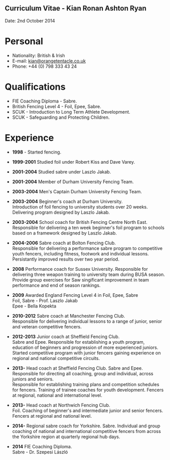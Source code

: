 Curriculum Vitae - Kian Ronan Ashton Ryan
-----------------------------------------

Date: 2nd October 2014

Personal
========

* Nationality: British & Irish
* E-mail: kian@orangetentacle.co.uk
* Phone: +44 (0) 798 333 43 24

Qualifications
==============

* FIE Coaching Diploma - Sabre.
* British Fencing Level 4 - Foil, Epee, Sabre.  
* SCUK - Introduction to Long Term Athlete Development.  
* SCUK - Safeguarding and Protecting Children.

Experience
==========

* __1998__ - Started fencing.
* __1999-2001__ Studied foil under Robert Kiss and Dave Varey.
* __2001-2004__ Studied sabre under Laszlo Jakab.
* __2001-2004__ Member of Durham University Fencing Team.
* __2003-2004__ Men's Captain Durham University Fencing Team.

* __2003-2004__ Beginner's coach at Durham University.  
    Introduction of foil fencing to university students over 20 weeks.  
    Delivering program designed by Laszlo Jakab.

* __2003-2004__ School coach for British Fencing Centre North East.  
    Responsible for delivering a ten week beginner's foil program to schools 
    based on a framework designed by Laszlo Jakab.  

* __2004-2006__ Sabre coach at Bolton Fencing Club.  
    Responsible for delivering a performance sabre program to competitive youth 
    fencers, including fitness, footwork and individual lessons.  Persistantly 
    improved results over two year period.

* __2008__ Performance coach for Sussex University.
    Responsible for delivering three weapon training to university team during 
    BUSA season.  Provide group exercises for 
    Saw singificant improvement in team performance and end of season rankings.

* __2009__ Awarded England Fencing Level 4 in Foil, Epee, Sabre  
    Foil, Sabre - Prof. Laszlo Jakab  
    Epee - Bella Kopekta

* __2010-2012__ Sabre coach at Manchester Fencing Club.  
    Responsible for delivering individual lessons to a range of junior, 
    senior and veteran competitive fencers.

* __2012-2013__ Junior coach at Sheffield Fencing Club.  
    Sabre and Epee.
    Responsible for establishing a youth program, education of beginners and 
    progression of more experienced juniors.  Started competitive program with 
    junior fencers gaining experience on regional and national competitive 
    circuits.

* __2013-__ Head coach at Sheffield Fencing Club.
    Sabre and Epee.  
    Responsible for directing all coaching, group and individual, across 
    juniors and seniors.  
    Responsible for establishing training plans and competition schedules for 
    fencers.
    Training of trainee coaches for youth development.
    Fencers at regional, national and international level.

* __2013-__ Head coach at Northwich Fencing Club.  
    Foil.
    Coaching of beginner's and intermediate junior and senior fencers.
    Fencers at regional and national level.

* __2014-__ Regional sabre coach for Yorkshire.
    Sabre.
    Individual and group coaching of national and international competitive 
    fencers from across the Yorkshire region at quarterly regional hub days.

* __2014__ FIE Coaching Diploma.  
    Sabre - Dr. Szepesi László
